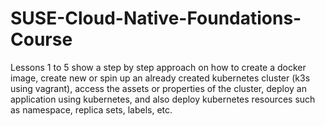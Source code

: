 # SUSE-Cloud-Native-Foundations-Course
Lessons 1 to 5 show a step by step approach on how to create a docker image, create new or spin up an already created kubernetes cluster (k3s using vagrant), access the assets or properties of the cluster, deploy an application using kubernetes, and also deploy kubernetes resources such as namespace, replica sets, labels, etc. 
